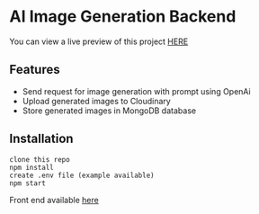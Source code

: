 # AI Image Generation Backend

You can view a live preview of this project [HERE](https://ai.amissouri.com)

## Features

- Send request for image generation with prompt using OpenAi
- Upload generated images to Cloudinary
- Store generated images in MongoDB database

## Installation

```text
clone this repo
npm install
create .env file (example available)
npm start
```

Front end available [here](https://github.com/ayMissouri/AI-Image-Generator)
